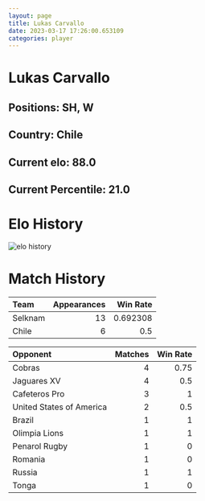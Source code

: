 ```yaml
---  
layout: page  
title: Lukas Carvallo  
date: 2023-03-17 17:26:00.653109  
categories: player  
---
```

# Lukas Carvallo

## Positions: SH, W

## Country: Chile

## Current elo: 88.0

## Current Percentile: 21.0

# Elo History


![elo history](history_LukasCarvallo.png)
# Match History


| Team    |   Appearances |   Win Rate |
|:--------|--------------:|-----------:|
| Selknam |            13 |   0.692308 |
| Chile   |             6 |   0.5      |

| Opponent                 |   Matches |   Win Rate |
|:-------------------------|----------:|-----------:|
| Cobras                   |         4 |       0.75 |
| Jaguares XV              |         4 |       0.5  |
| Cafeteros Pro            |         3 |       1    |
| United States of America |         2 |       0.5  |
| Brazil                   |         1 |       1    |
| Olimpia Lions            |         1 |       1    |
| Penarol Rugby            |         1 |       0    |
| Romania                  |         1 |       0    |
| Russia                   |         1 |       1    |
| Tonga                    |         1 |       0    |